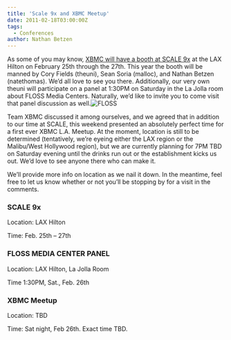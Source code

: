 ```yaml
---
title: 'Scale 9x and XBMC Meetup'
date: 2011-02-18T03:00:00Z
tags:
  - Conferences
author: Nathan Betzen
---
```

As some of you may know, [XBMC will have a booth at SCALE 9x](https://www.socallinuxexpo.org/scale9x/exhibitors/xbmc "XBMC at SCALE 9x") at the LAX Hilton on February 25th through the 27th. This year the booth will be manned by Cory Fields (theuni), Sean Soria (malloc), and Nathan Betzen (natethomas). We’d all love to see you there. Additionally, our very own theuni will participate on a panel at 1:30PM on Saturday in the La Jolla room about FLOSS Media Centers. Naturally, we’d like to invite you to come visit that panel discussion as well.![FLOSS](https://www.realsimple.com/ "FLOSS")

 Team XBMC discussed it among ourselves, and we agreed that in addition to our time at SCALE, this weekend presented an absolutely perfect time for a first ever XBMC L.A. Meetup. At the moment, location is still to be determined (tentatively, we’re eyeing either the LAX region or the Malibu/West Hollywood region), but we are currently planning for 7PM TBD on Saturday evening until the drinks run out or the establishment kicks us out. We’d love to see anyone there who can make it.

 We’ll provide more info on location as we nail it down. In the meantime, feel free to let us know whether or not you’ll be stopping by for a visit in the comments.

 ### SCALE 9x

 Location: LAX Hilton

 Time: Feb. 25th – 27th

 ### FLOSS MEDIA CENTER PANEL

 Location: LAX Hilton, La Jolla Room

 Time 1:30PM, Sat., Feb. 26th

 ### XBMC Meetup

 Location: TBD

 Time: Sat night, Feb 26th. Exact time TBD.

 